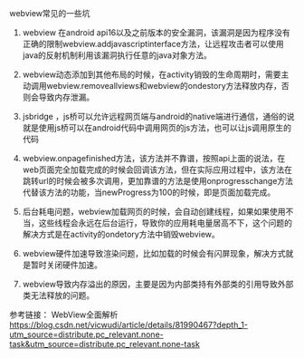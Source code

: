 
webview常见的一些坑

1. webview 在android api16以及之前版本的安全漏洞，该漏洞是因为程序没有正确的限制webview.addjavascriptinterface方法，让远程攻击者可以使用java的反射机制利用该漏洞执行任意的java对象方法。

2. webview动态添加到其他布局的时候，在activity销毁的生命周期时，需要主动调用webview.removeallviews和webview的ondestory方法释放内存，否则会导致内存泄漏。

3. jsbridge ，js桥可以允许远程网页端与android的native端进行通信，通俗的说就是使用js桥可以在android代码中调用网页的js方法，也可以让js调用原生的代码

4. webview.onpagefinished方法，该方法并不靠谱，按照api上面的说法，在web页面完全加载完成的时候会回调该方法，但在实际应用过程中，该方法在跳转url的时候会被多次调用，更加靠谱的方法是使用onprogresschange方法代替该方法的功能，当newProgress为100的时候，即是页面加载完成。

5. 后台耗电问题，webview加载网页的时候，会自动创建线程，如果如果使用不当，这些线程会永远在后台运行，导致你的应用耗电量居高不下，这个问题的解决方式是在activity的ondetory方法中销毁webview。

6. webview硬件加速导致渲染问题，比如加载的时候会有闪屏现象，解决方式就是暂时关闭硬件加速。

7. webview导致内存溢出的原因，主要是因为内部类持有外部类的引用导致外部类无法释放的问题。


参考链接：
WebView全面解析
https://blog.csdn.net/vicwudi/article/details/81990467?depth_1-utm_source=distribute.pc_relevant.none-task&utm_source=distribute.pc_relevant.none-task
